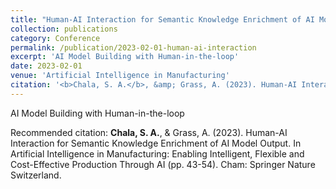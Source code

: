 ```yaml
---
title: "Human-AI Interaction for Semantic Knowledge Enrichment of AI Model Output"
collection: publications
category: Conference
permalink: /publication/2023-02-01-human-ai-interaction
excerpt: 'AI Model Building with Human-in-the-loop'
date: 2023-02-01
venue: 'Artificial Intelligence in Manufacturing'
citation: '<b>Chala, S. A.</b>, &amp; Grass, A. (2023). Human-AI Interaction for Semantic Knowledge Enrichment of AI Model Output. In Artificial Intelligence in Manufacturing: Enabling Intelligent, Flexible and Cost-Effective Production Through AI (pp. 43-54). Cham: Springer Nature Switzerland.'
---
```

AI Model Building with Human-in-the-loop

Recommended citation: <b>Chala, S. A.</b>, & Grass, A. (2023). Human-AI Interaction for Semantic Knowledge Enrichment of AI Model Output. In Artificial Intelligence in Manufacturing: Enabling Intelligent, Flexible and Cost-Effective Production Through AI (pp. 43-54). Cham: Springer Nature Switzerland.